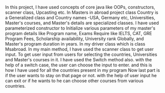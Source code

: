

In this project, I have used concepts of core java like OOPs, constructors, scanner class, Upcasting etc.
In Masters in abroad project class Country is a Generalized class and Country names -USA, Germany etc, Universities, Master's courses, and Master's details are specialized classes. I have used parameterized constructor to Initialize various parameters of my master's program details like Program name, Exams Require like IELTS, CAT, GRE  Program Fees, Scholarship availability, University rank Globally, and Master's program duration in years.
In my driver class which is class Msabroad.
In my main method, I have used the scanner class to get user input. To get user input from users for selecting the countries, Universities and Master's courses in it.
I have used the Switch method also. with the help of a switch case, the user can choose the input to enter. and this is how I have used for all the countries present in my program
Now last part is if the user wants to stay on that page or not.
with the help of user input he can exit or if he wants to he can choose other courses from various countries.
